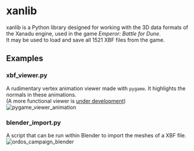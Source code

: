 # xanlib
xanlib is a Python library designed for working with the 3D data formats of the Xanadu engine, used in the game *Emperor: Battle for Dune*.  
It may be used to load and save all 1521 XBF files from the game.

## Examples

### xbf_viewer.py
A rudimentary vertex animation viewer made with `pygame`. It highlights the normals in these animations.  
(A more functional viewer is [under development](https://github.com/Lunaji/Xanadu-Animation-Viewer))
![pygame_viewer_animation](https://github.com/user-attachments/assets/b20e0c67-2c84-48ac-9d34-cf5c22e3478e)

### blender_import.py
A script that can be run within Blender to import the meshes of a XBF file.
![ordos_campaign_blender](https://github.com/user-attachments/assets/3dd75366-c3ed-44a4-8374-54ddffd868ed)

